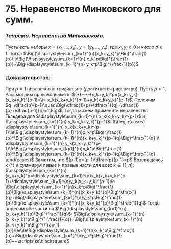 # 75. Неравенство Минковского для сумм.

### *Теорема. Неравенство Минковского.*
Пусть есть наборы $x=(x_1,...,x_n)$, $y=(y_1,...,y_n)$, где $x_i,y_i\ge0$ и число $p\ge1$.
Тогда $\Big(\displaystyle\sum_{k=1}^{n}(x_k+y_k)^p\Big)^\frac{1}{p}\le\Big(\displaystyle\sum_{k=1}^{n} x_k^p\Big)^{\frac{1}{p}}+\Big(\displaystyle\sum_{k=1}^{n} y_k^p\Big)^{\frac{1}{p}}$

### Доказательство:
При $p=1$ неравенство тривиально (достигается равенство).
Пусть $p>1$. Рассмотрим произвольный $k$:
$(*)~~~(x_k+y_k)^p=(x_k+y_k)(x_k+y_k)^{p-1}=\\=
x_k(x_k+y_k)^{p-1}+y_k(x_k+y_k)^{p-1}$.
Положим $q=\dfrac{p}{p-1}\quad\Big(\dfrac{1}{p}+\dfrac{1}{q}=\dfrac{1}{p}+\dfrac{p-1}{p}=1\Big)$.
Тогда можем применить неравенство Гёльдера для 
$\displaystyle\sum_{k=1}^{n} x_k(x_k+y_k)^{p-1}$ и $\displaystyle\sum_{k=1}^{n} y_k(x_k+y_k)^{p-1}$:
$\begin{cases}
\displaystyle\sum_{k=1}^{n} x_k(x_k+y_k)^{p-1}\le\Big(\displaystyle\sum_{k=1}^{n}x_k^p\Big)^\frac{1}{p}*\Big(\displaystyle\sum_{k=1}^{n}(x_k+y_k)^{(p-1)q}\Big)^\frac{1}{q}
\\
\displaystyle\sum_{k=1}^{n} y_k(x_k+y_k)^{p-1}\le\Big(\displaystyle\sum_{k=1}^{n}y_k^p\Big)^\frac{1}{p}*\Big(\displaystyle\sum_{k=1}^{n}(x_k+y_k)^{(p-1)q}\Big)^\frac{1}{q}
\end{cases}$
Заметим, что $(p-1)q=(p-1)\dfrac{p}{p-1}=p$
Возвращаясь к $(*)$ и суммируя левые и правые части для всех $k\in[1;n]$:
$\displaystyle\sum_{k=1}^{n}(x_k+y_k)^p=\displaystyle\sum_{k=1}^{n}x_k(x_k+y_k)^{p-1}+\displaystyle\sum_{k=1}^{n}y_k(x_k+y_k)^{p-1}\le \Big(\displaystyle\sum_{k=1}^{n}x_k^p\Big)^\frac{1}{p}\Big(\displaystyle\sum_{k=1}^{n}(x_k+y_k)^{p}\Big)^\frac{1}{q}+\Big(\displaystyle\sum_{k=1}^{n}y_k^p\Big)^\frac{1}{p}\Big(\displaystyle\sum_{k=1}^{n}(x_k+y_k)^{p}\Big)^\frac{1}{q}$
Тогда поделим обе части на $\Big(\displaystyle\sum_{k=1}^{n}(x_k+y_k)^{p}\Big)^\frac{1}{q}$:
$\Big(\displaystyle\sum_{k=1}^{n}(x_k+y_k)^p\Big)^{1-\frac{1}{q}}=\Big(\displaystyle\sum_{k=1}^{n}(x_k+y_k)^p\Big)^{\frac{1}{p}}\le\\\le\Big(\displaystyle\sum_{k=1}^{n}x_k^p\Big)^\frac{1}{p}+\Big(\displaystyle\sum_{k=1}^{n}y_k^p\Big)^\frac{1}{p}~~\scriptsize\blacksquare$